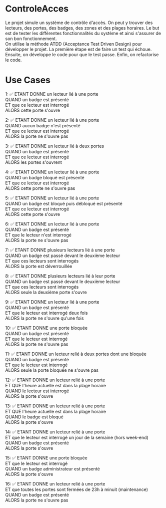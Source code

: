 # ControleAcces

Le projet simule un système de contrôle d'accès. On peut y trouver des lecteurs, des portes, des badges, des zones et
des plages horaires. Le but est de tester les différentes fonctionnalités du système et ainsi s'assurer de son bon
fonctionnement.  
On utilise la méthode ATDD (Acceptance Test Driven Design) pour développer le projet. La première étape est de faire un
test qui échoue. Ensuite, on développe le code pour que le test passe. Enfin, on refactorise le code.

# Use Cases

1: ✅ ETANT DONNE un lecteur lié à une porte  
QUAND un badge est présenté  
ET que ce lecteur est interrogé  
ALORS cette porte s'ouvre

2: ✅ ETANT DONNE un lecteur lié à une porte  
QUAND aucun badge n'est présenté  
ET que ce lecteur est interrogé  
ALORS la porte ne s'ouvre pas

3: ✅ ETANT DONNE un lecteur lié à deux portes  
QUAND un badge est présenté  
ET que ce lecteur est interrogé  
ALORS les portes s'ouvrent

4: ✅ ETANT DONNE un lecteur lié à une porte  
QUAND un badge bloqué est présenté  
ET que ce lecteur est interrogé  
ALORS cette porte ne s'ouvre pas

5: ✅ ETANT DONNE un lecteur lié à une porte  
QUAND un badge est bloqué puis débloqué est présenté  
ET que ce lecteur est interrogé  
ALORS cette porte s'ouvre

6: ✅ ETANT DONNE un lecteur lié à une porte  
QUAND un badge est présenté  
ET que le lecteur n'est interrogé  
ALORS la porte ne s'ouvre pas

7: ✅ ETANT DONNE plusieurs lecteurs lié à une porte  
QUAND un badge est passé devant le deuxième lecteur  
ET que ces lecteurs sont interrogés  
ALORS la porte est déverrouillée

8: ✅ ETANT DONNE plusieurs lecteurs lié à leur porte  
QUAND un badge est passé devant le deuxième lecteur  
ET que ces lecteurs sont interrogés  
ALORS seule la deuxième porte s'ouvre

9: ✅ ETANT DONNE un lecteur lié à une porte  
QUAND un badge est présenté  
ET que le lecteur est interrogé deux fois  
ALORS la porte ne s'ouvre qu'une fois

10: ✅ ETANT DONNE une porte bloquée  
QUAND un badge est présenté  
ET que le lecteur est interrogé  
ALORS la porte ne s'ouvre pas

11: ✅ ETANT DONNE un lecteur relié à deux portes dont une bloquée  
QUAND un badge est présenté  
ET que le lecteur est interrogé  
ALORS seule la porte bloquée ne s'ouvre pas

12: ✅ ETANT DONNE un lecteur relié à une porte  
ET QUE l'heure actuelle est dans la plage horaire  
QUAND le lecteur est interrogé  
ALORS la porte s'ouvre

13: ✅ ETANT DONNE un lecteur relié à une porte  
ET QUE l'heure actuelle est dans la plage horaire  
QUAND le badge est bloqué  
ALORS la porte s'ouvre

14: ✅ ETANT DONNE un lecteur relié à une porte  
ET que le lecteur est interrogé un jour de la semaine (hors week-end)  
QUAND un badge est présenté  
ALORS la porte s'ouvre

15: ✅ ETANT DONNE une porte bloquée  
ET que le lecteur est interrogé  
QUAND un badge administrateur est présenté  
ALORS la porte s'ouvre

16: ✅ ETANT DONNE un lecteur relié à une porte  
ET que toutes les portes sont fermées de 23h à minuit (maintenance)  
QUAND un badge est présenté  
ALORS la porte ne s'ouvre pas
